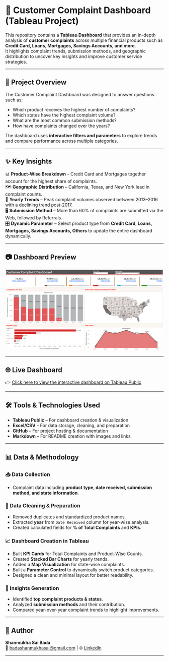 # 🏦 Customer Complaint Dashboard (Tableau Project)

This repository contains a **Tableau Dashboard** that provides an in-depth analysis of **customer complaints** across multiple financial products such as **Credit Card, Loans, Mortgages, Savings Accounts, and more**.  
It highlights complaint trends, submission methods, and geographic distribution to uncover key insights and improve customer service strategies.  

---

## 📖 Project Overview  

The Customer Complaint Dashboard was designed to answer questions such as:  

- Which product receives the highest number of complaints?  
- Which states have the highest complaint volume?  
- What are the most common submission methods?  
- How have complaints changed over the years?  

The dashboard uses **interactive filters and parameters** to explore trends and compare performance across multiple categories.  

---

## ✨ Key Insights  

📊 **Product-Wise Breakdown** – Credit Card and Mortgages together account for the highest share of complaints.  
🗺 **Geographic Distribution** – California, Texas, and New York lead in complaint counts.  
📆 **Yearly Trends** – Peak complaint volumes observed between 2013–2016 with a declining trend post-2017.  
🖥 **Submission Method** – More than 60% of complaints are submitted via the Web, followed by Referrals.  
🎛 **Dynamic Parameter** – Select product type from **Credit Card, Loans, Mortgages, Savings Accounts, Others** to update the entire dashboard dynamically.  

---

## 📷 Dashboard Preview  

![Customer Complaint Dashboard](customercompliants.PNG)

---

## 🌐 Live Dashboard  

👉 [Click here to view the interactive dashboard on Tableau Public](link-to-your-tableau-public-dashboard)  

---

## 🛠️ Tools & Technologies Used  

- **Tableau Public** – For dashboard creation & visualization  
- **Excel/CSV** – For data storage, cleaning, and preparation  
- **GitHub** – For project hosting & documentation  
- **Markdown** – For README creation with images and links  

---

## 📊 Data & Methodology  

### 📥 Data Collection  
- Complaint data including **product type, date received, submission method, and state information**.  

### 🧹 Data Cleaning & Preparation  
- Removed duplicates and standardized product names.  
- Extracted **year** from `Date Received` column for year-wise analysis.  
- Created calculated fields for **% of Total Complaints** and **KPIs**.  

### 📈 Dashboard Creation in Tableau  
- Built **KPI Cards** for Total Complaints and Product-Wise Counts.  
- Created **Stacked Bar Charts** for yearly trends.  
- Added a **Map Visualization** for state-wise complaints.  
- Built a **Parameter Control** to dynamically switch product categories.  
- Designed a clean and minimal layout for better readability.  

### 🔎 Insights Generation  
- Identified **top complaint products & states**.  
- Analyzed **submission methods** and their contribution.  
- Compared year-over-year complaint trends to highlight improvements.  

---

## 👤 Author  

**Shanmukha Sai Bada**  
📧 [badashanmukhasai@gmail.com](mailto:badashanmukhasai@gmail.com) | 🌐 [LinkedIn](https://www.linkedin.com/in/shanmukha-sai-bada/)  

---

